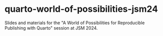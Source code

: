 # quarto-world-of-possibilities-jsm24

Slides and materials for the "A World of Possibilities for Reproducible Publishing with Quarto" session at JSM 2024.
